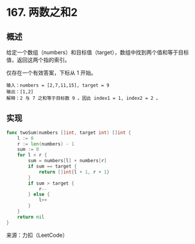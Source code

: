 # 167. 两数之和2

## 概述

给定一个数组（numbers）和目标值（target），数组中找到两个值和等于目标值，返回这两个指的索引。

仅存在一个有效答案，下标从 1 开始。

```text
输入：numbers = [2,7,11,15], target = 9
输出：[1,2]
解释：2 与 7 之和等于目标数 9 。因此 index1 = 1, index2 = 2 。
```

## 实现

```go
func twoSum(numbers []int, target int) []int {
    l := 0
    r := len(numbers) - 1
    sum := 0
    for l < r {
        sum = numbers[l] + numbers[r]
        if sum == target {
            return []int{l + 1, r + 1}
        }
        if sum > target {
            r--
        } else {
            l++
        }
    }
    return nil
}
```

来源：力扣（LeetCode）

<comment-comment/> 

